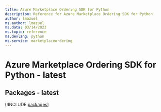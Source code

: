 ```yaml
---
title: Azure Marketplace Ordering SDK for Python
description: Reference for Azure Marketplace Ordering SDK for Python
author: lmazuel
ms.author: lmazuel
ms.data: 03/14/2023
ms.topic: reference
ms.devlang: python
ms.service: marketplaceordering
---
```

# Azure Marketplace Ordering SDK for Python - latest
## Packages - latest
[!INCLUDE [packages](marketplace-ordering-index.md)]